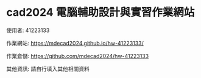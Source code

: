 # cad2024 電腦輔助設計與實習作業網站

使用者: 41223133

作業網站: https://mdecad2024.github.io/hw-41223133/

作業倉儲: https://github.com/mdecad2024/hw-41223133

其他資訊: 請自行填入其他相關資料
